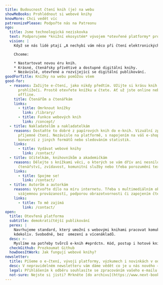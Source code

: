 ```yaml
---
title: Budoucnost čtení knih (je) na webu
showMeBooks: Prohlédnout si webové knihy
knowMore: Chci vedět víc 
patreonizePlease: Podpořte nás na Patreonu
ngo:
  title: Jsme technologická neziskovka
  text: Podporujeme *knižní ekosystém* vývojem *otevřené platformy* pro publikaci a čtení knih ve *webovém prohlížeči.*
  vision: |
    Když se nás lidé ptají „A nechybí vám něco při čtení elektronických knížek?“ naše odpověď je **„Ano!“**

    Chceme:

    * Nastartovat novou éru knih.
    * Krásné, čtenářsky přívětivé a dostupné digitální knihy.
    * Nezávislé, otevřené a rozvíjející se digitální publikování.
goodForTitle: Knížky na webu pomůžou všem
good-for:
  - reasons: Zažijte e-čtení, jako nikdy předtím. Užijte si krásu knih rovnou v
      prohlížeči. Prostě otevřete knížku a čtete. Ať už jste online nebo
      offline.
    title: Čtenářům a čtenářkám
    links:
      - title: Omrknout knížky
        link: /library/
      - title: Funkce webových knih
        link: /concept/
  - title: Nakladatelům a nakladatelkám
    reasons: Dostaňte to dobré z papírových knih do e-knih. Vizuální zpracování i
      příjemné čtení. Nezávisle na platformě, s napojením na váš e-shop,
      konverzí z jiných formátů nebo sledováním statistik.
    links:
      - title: Vydávat webové knihy
        link: /contact/
  - title: Učitelkám, knihovníkům a akademičkám
    reasons: Dělejte s knížkami věci, o kterých se vám dřív ani nesnilo. Podporujte
      čtenářství, zvídavost, komunitní služby nebo třeba porozumění textu.
    links:
      - title: Spojme se!
        link: /contact/
  - title: Autorům a autorkám
    reasons: Vytvořte dílo na míru internetu. Třeba s multimediálním obsahem,
      vzájemnou provázaností, podporou obrazotvornosti či zapojením čtenářstva.
    links:
      - title: To mě zajímá
        link: /contact/
open:
  title: Otevřená platforma
  subtitle: demokratičtější publikování
  perex: |
    Navrhujeme standard, který umožní s webovými knihami pracovat komukoliv a
    kdekoliv. Svobodně, bez  omezení a vícenákladů.
  desc: >-
    Myslíme na potřeby tvůrců e-knih #eprdctn. Kód, postup i hotové knížky jsou dostupné veřejně. Vytvořte si vlastní projekt, dejte nám zpětnou vazbu nebo se rovnou zapojte do vývoje s námi.
  checkGithub: Prozkoumat Github
  howDoesItWork: Jak fungují webové knihy?
newsletter:
  title: Píšeme o e-čtení, vývoji platformy, výzkumech i novinkách v odvětví
  desc: V nepravidelném newsletteru vám dáme vědět co je u nás nového – včetně knih.
  legal: Přihlášením k odběru souhlasíte se zpracováním vašeho e-mailu.
  not-sure: Nejste si jisti? Mrkněte [do archivu](https://www.next-book.info/en/newsletter/).
---
```

